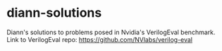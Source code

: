 # diann-solutions
Diann's solutions to problems posed in Nvidia's VerilogEval benchmark. Link to VerilogEval repo: https://github.com/NVlabs/verilog-eval
